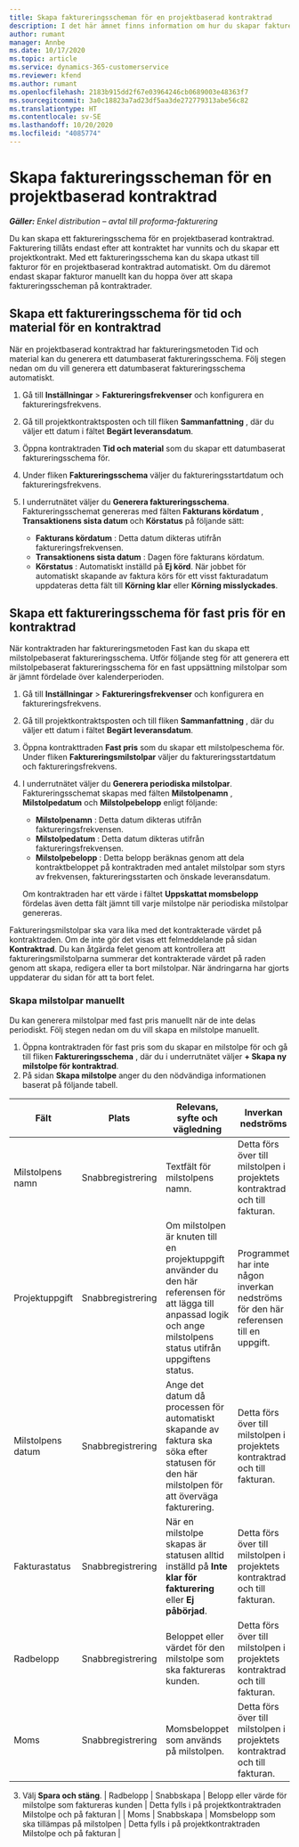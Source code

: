 ```yaml
---
title: Skapa faktureringsscheman för en projektbaserad kontraktrad
description: I det här ämnet finns information om hur du skapar faktureringsscheman och milstolpar på kontraktrader.
author: rumant
manager: Annbe
ms.date: 10/17/2020
ms.topic: article
ms.service: dynamics-365-customerservice
ms.reviewer: kfend
ms.author: rumant
ms.openlocfilehash: 2183b915dd2f67e03964246cb0689003e48363f7
ms.sourcegitcommit: 3a0c18823a7ad23df5aa3de272779313abe56c82
ms.translationtype: HT
ms.contentlocale: sv-SE
ms.lasthandoff: 10/20/2020
ms.locfileid: "4085774"
---
```

# <a name="creating-invoice-schedules-on-a-project-based-contract-line"></a>Skapa faktureringsscheman för en projektbaserad kontraktrad

_**Gäller:** Enkel distribution – avtal till proforma-fakturering_


Du kan skapa ett faktureringsschema för en projektbaserad kontraktrad. Fakturering tillåts endast efter att kontraktet har vunnits och du skapar ett projektkontrakt. Med ett faktureringsschema kan du skapa utkast till fakturor för en projektbaserad kontraktrad automatiskt. Om du däremot endast skapar fakturor manuellt kan du hoppa över att skapa faktureringsscheman på kontraktrader.

## <a name="create-a-time-and-material-invoice-schedule-for-a-contract-line"></a>Skapa ett faktureringsschema för tid och material för en kontraktrad

När en projektbaserad kontraktrad har faktureringsmetoden Tid och material kan du generera ett datumbaserat faktureringsschema. Följ stegen nedan om du vill generera ett datumbaserat faktureringsschema automatiskt.

1. Gå till **Inställningar** > **Faktureringsfrekvenser** och konfigurera en faktureringsfrekvens.
2. Gå till projektkontraktsposten och till fliken **Sammanfattning** , där du väljer ett datum i fältet **Begärt leveransdatum**.
3. Öppna kontraktraden **Tid och material** som du skapar ett datumbaserat faktureringsschema för. 
4. Under fliken **Faktureringsschema** väljer du faktureringsstartdatum och faktureringsfrekvens.
5. I underrutnätet väljer du **Generera faktureringsschema**. Faktureringsschemat genereras med fälten **Fakturans kördatum** , **Transaktionens sista datum** och **Körstatus** på följande sätt:

    - **Fakturans kördatum** : Detta datum dikteras utifrån faktureringsfrekvensen.
    - **Transaktionens sista datum** : Dagen före fakturans kördatum.
    - **Körstatus** : Automatiskt inställd på **Ej körd**. När jobbet för automatiskt skapande av faktura körs för ett visst fakturadatum uppdateras detta fält till **Körning klar** eller **Körning misslyckades**.


## <a name="create-a-fixed-price-invoice-schedule-for-a-contract-line"></a>Skapa ett faktureringsschema för fast pris för en kontraktrad

När kontraktraden har faktureringsmetoden Fast kan du skapa ett milstolpebaserat faktureringsschema. Utför följande steg för att generera ett milstolpebaserat faktureringsschema för en fast uppsättning milstolpar som är jämnt fördelade över kalenderperioden.

1. Gå till **Inställningar** > **Faktureringsfrekvenser** och konfigurera en faktureringsfrekvens.
2. Gå till projektkontraktsposten och till fliken **Sammanfattning** , där du väljer ett datum i fältet **Begärt leveransdatum**.
3. Öppna kontrakttraden **Fast pris** som du skapar ett milstolpeschema för. Under fliken **Faktureringsmilstolpar** väljer du faktureringsstartdatum och faktureringsfrekvens. 
4. I underrutnätet väljer du **Generera periodiska milstolpar**. Faktureringsschemat skapas med fälten **Milstolpenamn** , **Milstolpedatum** och **Milstolpebelopp** enligt följande:

    - **Milstolpenamn** : Detta datum dikteras utifrån faktureringsfrekvensen.
    - **Milstolpedatum** : Detta datum dikteras utifrån faktureringsfrekvensen.
    - **Milstolpebelopp** : Detta belopp beräknas genom att dela kontraktbeloppet på kontraktraden med antalet milstolpar som styrs av frekvensen, faktureringsstarten och önskade leveransdatum.

    Om kontraktraden har ett värde i fältet **Uppskattat momsbelopp** fördelas även detta fält jämnt till varje milstolpe när periodiska milstolpar genereras.

Faktureringsmilstolpar ska vara lika med det kontrakterade värdet på kontraktraden. Om de inte gör det visas ett felmeddelande på sidan **Kontraktrad**. Du kan åtgärda felet genom att kontrollera att faktureringsmilstolparna summerar det kontrakterade värdet på raden genom att skapa, redigera eller ta bort milstolpar. När ändringarna har gjorts uppdaterar du sidan för att ta bort felet.

### <a name="manually-create-milestones"></a>Skapa milstolpar manuellt

Du kan generera milstolpar med fast pris manuellt när de inte delas periodiskt. Följ stegen nedan om du vill skapa en milstolpe manuellt.

1. Öppna kontraktraden för fast pris som du skapar en milstolpe för och gå till fliken **Faktureringsschema** , där du i underrutnätet väljer **+ Skapa ny milstolpe för kontraktrad**. 
2. På sidan **Skapa milstolpe** anger du den nödvändiga informationen baserat på följande tabell.

| Fält | Plats | Relevans, syfte och vägledning | Inverkan nedströms |
| --- | --- | --- | --- |
| Milstolpens namn | Snabbregistrering | Textfält för milstolpens namn. | Detta förs över till milstolpen i projektets kontraktrad och till fakturan. |
| Projektuppgift | Snabbregistrering | Om milstolpen är knuten till en projektuppgift använder du den här referensen för att lägga till anpassad logik och ange milstolpens status utifrån uppgiftens status. | Programmet har inte någon inverkan nedströms för den här referensen till en uppgift. |
| Milstolpens datum | Snabbregistrering | Ange det datum då processen för automatiskt skapande av faktura ska söka efter statusen för den här milstolpen för att överväga fakturering. | Detta förs över till milstolpen i projektets kontraktrad och till fakturan. |
| Fakturastatus | Snabbregistrering | När en milstolpe skapas är statusen alltid inställd på **Inte klar för fakturering** eller **Ej påbörjad**. | Detta förs över till milstolpen i projektets kontraktrad och till fakturan. |
| Radbelopp | Snabbregistrering | Beloppet eller värdet för den milstolpe som ska faktureras kunden. | Detta förs över till milstolpen i projektets kontraktrad och till fakturan. |
| Moms | Snabbregistrering | Momsbeloppet som används på milstolpen. | Detta förs över till milstolpen i projektets kontraktrad och till fakturan. |

3. Välj **Spara och stäng**.
| Radbelopp | Snabbskapa | Belopp eller värde för milstolpe som faktureras kunden | Detta fylls i på projektkontraktraden Milstolpe och på fakturan | | Moms | Snabbskapa | Momsbelopp som ska tillämpas på milstolpen | Detta fylls i på projektkontraktraden Milstolpe och på fakturan |
